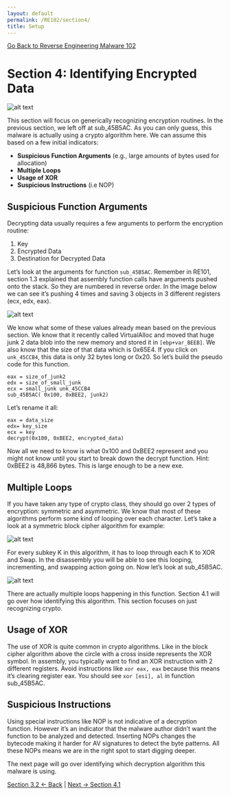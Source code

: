 ```yaml
---
layout: default
permalink: /RE102/section4/
title: Setup
---
```

[Go Back to Reverse Engineering Malware 102](https://securedorg.github.io/RE102/)

# Section 4: Identifying Encrypted Data #

![alt text](https://securedorg.github.io/RE102/images/Section6_intro.gif "intro")

This section will focus on generically recognizing encryption routines. In the previous section, we left off at sub_45B5AC. As you can only guess, this malware is actually using a crypto algorithm here. We can assume this based on a few initial indicators:

* **Suspicious Function Arguments** (e.g., large amounts of bytes used for allocation)
* **Multiple Loops**
* **Usage of XOR**
* **Suspicious Instructions** (i.e NOP)

## Suspicious Function Arguments ##

Decrypting data usually requires a few arguments to perform the encryption routine:

1. Key
2. Encrypted Data
3. Destination for Decrypted Data

Let’s look at the arguments for function `sub_45B5AC`. Remember in RE101, section 1.3 explained that assembly function calls have arguments pushed onto the stack. So they are numbered in reverse order. In the image below we can see it’s pushing 4 times and saving 3 objects in 3 different registers (ecx, edx, eax).

![alt text](https://securedorg.github.io/RE102/images/Section4_functionargs.png "func_args")

We know what some of these values already mean based on the previous section. We know that it recently called VirtualAlloc and moved that huge junk 2 data blob into the new memory and stored it in `[ebp+var_BEEB]`. We also know that the size of that data which is 0x65E4. If you click on `unk_45CCB4`, this data is only 32 bytes long or 0x20. So let’s build the pseudo code for this function.

```
eax = size_of_junk2
edx = size_of_small_junk
ecx = small_junk unk_45CCB4
sub_45B5AC( 0x100, 0xBEE2, junk2)
``` 

Let’s rename it all:

```
eax = data_size
edx= key_size
ecx = key
decrypt(0x100, 0xBEE2, encrypted_data)
```

Now all we need to know is what 0x100 and 0xBEE2 represent and you might not know until you start to break down the decrypt function. Hint: 0xBEE2 is 48,866 bytes. This is large enough to be a new exe. 

## Multiple Loops ##

If you have taken any type of crypto class, they should go over 2 types of encryption: symmetric and asymmetric. We know that most of these algorithms perform some kind of looping over each character. Let’s take a look at a symmetric block cipher algorithm for example:

![alt text](https://securedorg.github.io/RE102/images/cipher.png "block_cipher")

For every subkey K in this algorithm, it has to loop through each K to XOR and Swap. In the disassembly you will be able to see this looping, incrementing, and swapping action going on. Now let’s look at sub_45B5AC.

![alt text](https://securedorg.github.io/RE102/images/Section4_looping.png "looping")

There are actually multiple loops happening in this function. Section 4.1 will go over how identifying this algorithm. This section focuses on just recognizing crypto.

## Usage of XOR ##

The use of XOR is quite common in crypto algorithms. Like in the block cipher algorithm above the circle with a cross inside represents the XOR symbol. In assembly, you typically want to find an XOR instruction with 2 different registers. Avoid instructions like `xor eax, eax` because this means it’s clearing register eax. You should see  `xor [esi], al` in  function sub_45B5AC.

## Suspicious Instructions ##

Using special instructions like NOP is not indicative of a decryption function. However it’s an indicator that the malware author didn’t want the function to be analyzed and detected. Inserting NOPs changes the bytecode making it harder for AV signatures to detect the byte patterns. All these NOPs means we are in the right spot to start digging deeper.

The next page will go over identifying which decryption algorithm this malware is using.

[Section 3.2 <- Back](https://securedorg.github.io/RE102/section3.2) | [Next -> Section 4.1](https://securedorg.github.io/RE102/section4.1)
